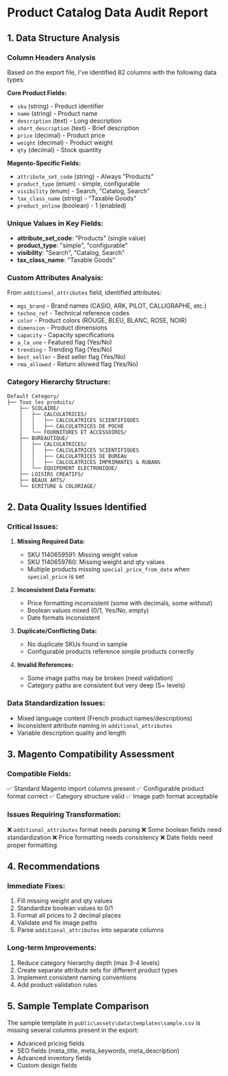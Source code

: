 # Product Catalog Data Audit Report

## 1. Data Structure Analysis

### Column Headers Analysis
Based on the export file, I've identified 82 columns with the following data types:

**Core Product Fields:**
- `sku` (string) - Product identifier
- `name` (string) - Product name
- `description` (text) - Long description
- `short_description` (text) - Brief description
- `price` (decimal) - Product price
- `weight` (decimal) - Product weight
- `qty` (decimal) - Stock quantity

**Magento-Specific Fields:**
- `attribute_set_code` (string) - Always "Products"
- `product_type` (enum) - simple, configurable
- `visibility` (enum) - Search, "Catalog, Search"
- `tax_class_name` (string) - "Taxable Goods"
- `product_online` (boolean) - 1 (enabled)

### Unique Values in Key Fields:
- **attribute_set_code**: "Products" (single value)
- **product_type**: "simple", "configurable"
- **visibility**: "Search", "Catalog, Search"
- **tax_class_name**: "Taxable Goods"

### Custom Attributes Analysis:
From `additional_attributes` field, identified attributes:
- `mgs_brand` - Brand names (CASIO, ARK, PILOT, CALLIGRAPHE, etc.)
- `techno_ref` - Technical reference codes
- `color` - Product colors (ROUGE, BLEU, BLANC, ROSE, NOIR)
- `dimension` - Product dimensions
- `capacity` - Capacity specifications
- `a_la_une` - Featured flag (Yes/No)
- `trending` - Trending flag (Yes/No)
- `best_seller` - Best seller flag (Yes/No)
- `rma_allowed` - Return allowed flag (Yes/No)

### Category Hierarchy Structure:
```
Default Category/
├── Tous les produits/
    ├── SCOLAIRE/
    │   ├── CALCULATRICES/
    │   │   ├── CALCULATRICES SCIENTIFIQUES
    │   │   ├── CALCULATRICES DE POCHE
    │   └── FOURNITURES ET ACCESSOIRES/
    ├── BUREAUTIQUE/
    │   ├── CALCULATRICES/
    │   │   ├── CALCULATRICES SCIENTIFIQUES
    │   │   ├── CALCULATRICES DE BUREAU
    │   │   ├── CALCULATRICES IMPRIMANTES & RUBANS
    │   └── EQUIPEMENT ELECTRONIQUE/
    ├── LOISIRS CREATIFS/
    ├── BEAUX ARTS/
    └── ECRITURE & COLORIAGE/
```

## 2. Data Quality Issues Identified

### Critical Issues:
1. **Missing Required Data:**
   - SKU 1140659591: Missing weight value
   - SKU 1140659760: Missing weight and qty values
   - Multiple products missing `special_price_from_date` when `special_price` is set

2. **Inconsistent Data Formats:**
   - Price formatting inconsistent (some with decimals, some without)
   - Boolean values mixed (0/1, Yes/No, empty)
   - Date formats inconsistent

3. **Duplicate/Conflicting Data:**
   - No duplicate SKUs found in sample
   - Configurable products reference simple products correctly

4. **Invalid References:**
   - Some image paths may be broken (need validation)
   - Category paths are consistent but very deep (5+ levels)

### Data Standardization Issues:
- Mixed language content (French product names/descriptions)
- Inconsistent attribute naming in `additional_attributes`
- Variable description quality and length

## 3. Magento Compatibility Assessment

### Compatible Fields:
✅ Standard Magento import columns present
✅ Configurable product format correct
✅ Category structure valid
✅ Image path format acceptable

### Issues Requiring Transformation:
❌ `additional_attributes` format needs parsing
❌ Some boolean fields need standardization
❌ Price formatting needs consistency
❌ Date fields need proper formatting

## 4. Recommendations

### Immediate Fixes:
1. Fill missing weight and qty values
2. Standardize boolean values to 0/1
3. Format all prices to 2 decimal places
4. Validate and fix image paths
5. Parse `additional_attributes` into separate columns

### Long-term Improvements:
1. Reduce category hierarchy depth (max 3-4 levels)
2. Create separate attribute sets for different product types
3. Implement consistent naming conventions
4. Add product validation rules

## 5. Sample Template Comparison

The sample template in `public\assets\data\templates\sample.csv` is missing several columns present in the export:
- Advanced pricing fields
- SEO fields (meta_title, meta_keywords, meta_description)
- Advanced inventory fields
- Custom design fields